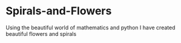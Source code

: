# Spirals-and-Flowers
Using the beautiful world of mathematics and python I have created beautiful flowers and spirals
